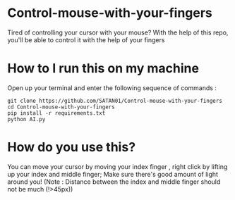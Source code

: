 # Control-mouse-with-your-fingers

Tired of controlling your cursor with your mouse?
With the help of this repo, you'll be able to control it with the help of your fingers

# How to I run this on my machine

Open up your terminal and enter the following sequence of commands :

```
git clone https://github.com/SATAN01/Control-mouse-with-your-fingers
cd Control-mouse-with-your-fingers
pip install -r requirements.txt
python AI.py
```

# How do you use this?
You can move your cursor by moving your index finger , right click by lifting up your index and middle finger; Make sure there's good amount of light around you!
(Note : Distance between the index and middle finger should not be much (!>45px))
